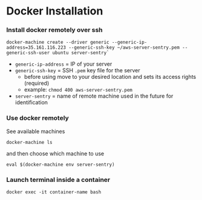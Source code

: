# Docker Installation

### Install docker remotely over ssh

    docker-machine create --driver generic --generic-ip-address=35.161.116.223 --generic-ssh-key ~/aws-server-sentry.pem --generic-ssh-user ubuntu server-sentry`

- `generic-ip-address` = IP of your server
- `generic-ssh-key` = SSH `.pem` key file for the server
    - before using move to your desired location and sets its access rights (required)
    - example: `chmod 400 aws-server-sentry.pem`
- `server-sentry` = name of remote machine used in the future for identification

### Use docker remotely

See available machines

    docker-machine ls
    
and then choose which machine to use

    eval $(docker-machine env server-sentry)

### Launch terminal inside a container

    docker exec -it container-name bash
